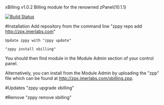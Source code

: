 xBilling v1.0.2
Billing module for the renowned zPanel(10.1.1)

[![Build Status](https://travis-ci.org/modpluz/xbilling.png?branch=master)](https://travis-ci.org/modpluz/xbilling)

#Installation
	Add repository from the command line
		"zppy repo add http://zpx.imerlabs.com"
	
	Update zppy with "zppy update"

	"zppy install xbilling"

You should then find module in the Module Admin section of your control panel.

Alternatively, you can install from the Module Admin by uploading the "zpp" file 
which can be found at http://zpx.imerlabs.com/xbilling.zpp.

#Updates
	"zppy upgrade xbilling"

#Remove
	"zppy remove xbilling"



